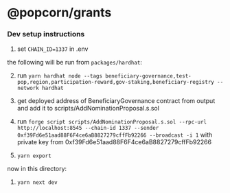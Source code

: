 # @popcorn/grants

### Dev setup instructions

1. set `CHAIN_ID=1337` in .env

the following will be run from `packages/hardhat`:

2. run `yarn hardhat node --tags beneficiary-governance,test-pop,region,participation-reward,gov-staking,beneficiary-registry --network hardhat`

3. get deployed address of BeneficiaryGovernance contract from output and add it to scripts/AddNominationProposal.s.sol

4. run `forge script scripts/AddNominationProposal.s.sol --rpc-url http://localhost:8545 --chain-id 1337 --sender 0xf39Fd6e51aad88F6F4ce6aB8827279cffFb92266 --broadcast -i 1` with private key from 0xf39Fd6e51aad88F6F4ce6aB8827279cffFb92266

5. `yarn export`

now in this directory:
1. `yarn next dev`





